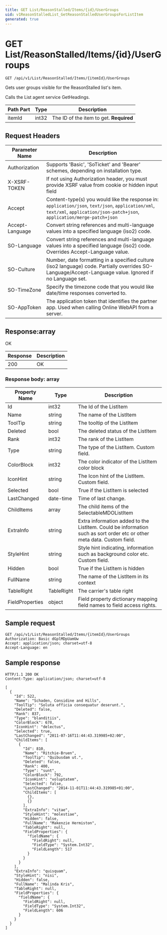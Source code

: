```yaml
---
title: GET List/ReasonStalled/Items/{id}/UserGroups
uid: v1ReasonStalledList_GetReasonStalledUserGroupsForListItem
generated: true
---
```


# GET List/ReasonStalled/Items/{id}/UserGroups

```http
GET /api/v1/List/ReasonStalled/Items/{itemId}/UserGroups
```

Gets user groups visible for the ReasonStalled list's item.


Calls the List agent service GetHeadings.





| Path Part | Type | Description |
|-----------|------|-------------|
| itemId | int32 | The ID of the item to get. **Required** |



## Request Headers

| Parameter Name | Description |
|----------------|-------------|
| Authorization  | Supports 'Basic', 'SoTicket' and 'Bearer' schemes, depending on installation type. |
| X-XSRF-TOKEN   | If not using Authorization header, you must provide XSRF value from cookie or hidden input field |
| Accept         | Content-type(s) you would like the response in: `application/json`, `text/json`, `application/xml`, `text/xml`, `application/json-patch+json`, `application/merge-patch+json` |
| Accept-Language | Convert string references and multi-language values into a specified language (iso2) code. |
| SO-Language | Convert string references and multi-language values into a specified language (iso2) code. Overrides Accept-Language value. |
| SO-Culture | Number, date formatting in a specified culture (iso2 language) code. Partially overrides SO-Language/Accept-Language value. Ignored if no Language set. |
| SO-TimeZone | Specify the timezone code that you would like date/time responses converted to. |
| SO-AppToken | The application token that identifies the partner app. Used when calling Online WebAPI from a server. |


## Response:array

OK

| Response | Description |
|----------------|-------------|
| 200 | OK |

### Response body: array

| Property Name | Type |  Description |
|----------------|------|--------------|
| Id | int32 | The Id of the ListItem |
| Name | string | The name of the ListItem |
| ToolTip | string | The tooltip of the ListItem |
| Deleted | bool | The deleted status of the ListItem |
| Rank | int32 | The rank of the ListItem |
| Type | string | The type of the ListItem. Custom field. |
| ColorBlock | int32 | The color indicator of the ListItem color block |
| IconHint | string | The Icon hint of the ListItem. Custom field. |
| Selected | bool | True if the ListItem is selected |
| LastChanged | date-time | Time of last change. |
| ChildItems | array | The child items of the SelectableMDOListItem |
| ExtraInfo | string | Extra information added to the ListItem. Could be information such as sort order etc or other meta data. Custom field. |
| StyleHint | string | Style hint indicating, information such as background color etc. Custom field. |
| Hidden | bool | True if the ListItem is hidden |
| FullName | string | The name of the ListItem in its context |
| TableRight | TableRight | The carrier's table right |
| FieldProperties | object | Field property dictionary mapping field names to field access rights. |

## Sample request

```http!
GET /api/v1/List/ReasonStalled/Items/{itemId}/UserGroups
Authorization: Basic dGplMDpUamUw
Accept: application/json; charset=utf-8
Accept-Language: en
```

## Sample response

```http_
HTTP/1.1 200 OK
Content-Type: application/json; charset=utf-8

[
  {
    "Id": 522,
    "Name": "Schaden, Considine and Hills",
    "ToolTip": "Soluta officia consequatur deserunt.",
    "Deleted": false,
    "Rank": 837,
    "Type": "blanditiis",
    "ColorBlock": 678,
    "IconHint": "delectus",
    "Selected": true,
    "LastChanged": "2011-07-16T11:44:43.319985+02:00",
    "ChildItems": [
      {
        "Id": 810,
        "Name": "Ritchie-Bruen",
        "ToolTip": "Quibusdam ut.",
        "Deleted": false,
        "Rank": 400,
        "Type": "sunt",
        "ColorBlock": 792,
        "IconHint": "voluptatem",
        "Selected": false,
        "LastChanged": "2014-11-01T11:44:43.319985+01:00",
        "ChildItems": [
          {},
          {}
        ],
        "ExtraInfo": "vitae",
        "StyleHint": "molestiae",
        "Hidden": false,
        "FullName": "Makenzie Hermiston",
        "TableRight": null,
        "FieldProperties": {
          "fieldName": {
            "FieldRight": null,
            "FieldType": "System.Int32",
            "FieldLength": 517
          }
        }
      }
    ],
    "ExtraInfo": "quisquam",
    "StyleHint": "nisi",
    "Hidden": false,
    "FullName": "Malinda Kris",
    "TableRight": null,
    "FieldProperties": {
      "fieldName": {
        "FieldRight": null,
        "FieldType": "System.Int32",
        "FieldLength": 606
      }
    }
  }
]
```